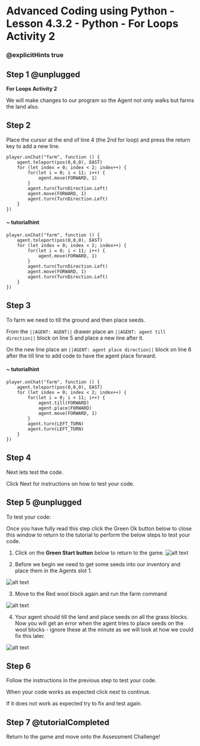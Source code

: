 # Advanced Coding using Python - Lesson 4.3.2 - Python - For Loops Activity 2

### @explicitHints true

## Step 1 @unplugged
**For Loops Activity 2**

We will make changes to our program so the Agent not only walks but farms the land also.

## Step 2
Place the cursor at the end of line 4 (the 2nd for loop) and press the return key to add a new line.
```template
player.onChat("farm", function () {
    agent.teleport(pos(0,0,0), EAST)
    for (let index = 0; index < 2; index++) {
        for(let i = 0; i < 11; i++) {
            agent.move(FORWARD, 1)
        } 
        agent.turn(TurnDirection.Left) 
        agent.move(FORWARD, 1)   
        agent.turn(TurnDirection.Left)   	
    }   
})
```
#### ~ tutorialhint
```spy
player.onChat("farm", function () {
    agent.teleport(pos(0,0,0), EAST)
    for (let index = 0; index < 2; index++) {
        for(let i = 0; i < 11; i++) {
            agent.move(FORWARD, 1)
        } 
        agent.turn(TurnDirection.Left) 
        agent.move(FORWARD, 1)   
        agent.turn(TurnDirection.Left)   	
    }   
})
```

## Step 3 
To farm we need to till the ground and then place seeds.

From the ``||AGENT: AGENT||`` drawer place an ``||AGENT: agent till direction||`` block on line 5 and place a new line after it.

On the new line place an ``||AGENT: agent place direction||``  block on line 6 after the till line to add code to have the agent place forward.

#### ~ tutorialhint
```spy
player.onChat("farm", function () {
    agent.teleport(pos(0,0,0), EAST)
    for (let index = 0; index < 2; index++) {
        for(let i = 0; i < 11; i++) {
            agent.till(FORWARD)
            agent.place(FORWARD)
            agent.move(FORWARD, 1)
        } 
        agent.turn(LEFT_TURN)    
        agent.turn(LEFT_TURN)   	
    }   
})
```

## Step 4
Next lets test the code.

Click Next for instructions on how to test your code.

## Step 5 @unplugged
To test your code:

Once you have fully read this step click the Green Ok button below to close this window to return to the tutorial to perform the below steps to test your code.

1. Click on the **Green Start button** below to return to the game.
![alt text](https://advancedpython.codingcredentials.com/Lesson3/3.2.1/images/1.jpg?raw=true "Start")

2. Before we begin we need to get some seeds into our inventory and place them in the Agents slot 1.

![alt text](https://advancedpython.codingcredentials.com/Lesson4/4.3.2/images/1.jpg?raw=true "Test")

3. Move to the Red wool block again and run the farm command

![alt text](https://advancedpython.codingcredentials.com/Lesson4/4.3.2/images/2.jpg?raw=true "Test")

4. Your agent should till the land and place seeds on all the grass blocks. Now you will get an error when the agent tries to place seeds on the wool blocks - ignore these at the minute as we will look at how we
could fix this later.

![alt text](https://advancedpython.codingcredentials.com/Lesson4/4.3.2/images/3.jpg?raw=true "Test")

## Step 6
Follow the instructions in the previous step to test your code.

When your code works as expected click next to continue.

If it does not work as expected try to fix and test again.

## Step 7 @tutorialCompleted
Return to the game and move onto the Assessment Challenge!